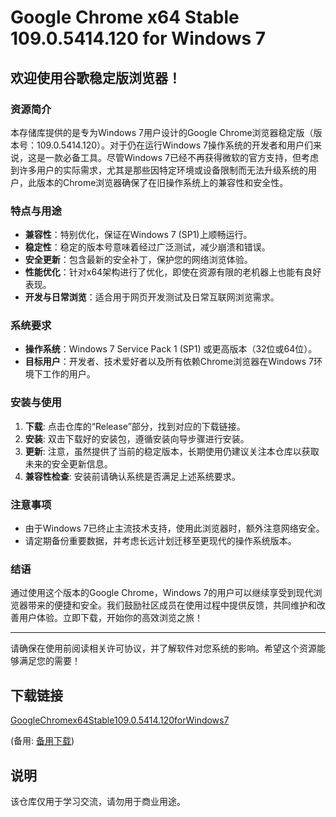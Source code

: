 # Google Chrome x64 Stable 109.0.5414.120 for Windows 7

## 欢迎使用谷歌稳定版浏览器！

### 资源简介

本存储库提供的是专为Windows 7用户设计的Google Chrome浏览器稳定版（版本号：109.0.5414.120）。对于仍在运行Windows 7操作系统的开发者和用户们来说，这是一款必备工具。尽管Windows 7已经不再获得微软的官方支持，但考虑到许多用户的实际需求，尤其是那些因特定环境或设备限制而无法升级系统的用户，此版本的Chrome浏览器确保了在旧操作系统上的兼容性和安全性。

### 特点与用途

- **兼容性**：特别优化，保证在Windows 7 (SP1)上顺畅运行。
- **稳定性**：稳定的版本号意味着经过广泛测试，减少崩溃和错误。
- **安全更新**：包含最新的安全补丁，保护您的网络浏览体验。
- **性能优化**：针对x64架构进行了优化，即使在资源有限的老机器上也能有良好表现。
- **开发与日常浏览**：适合用于网页开发测试及日常互联网浏览需求。

### 系统要求

- **操作系统**：Windows 7 Service Pack 1 (SP1) 或更高版本（32位或64位）。
- **目标用户**：开发者、技术爱好者以及所有依赖Chrome浏览器在Windows 7环境下工作的用户。

### 安装与使用

1. **下载**: 点击仓库的“Release”部分，找到对应的下载链接。
2. **安装**: 双击下载好的安装包，遵循安装向导步骤进行安装。
3. **更新**: 注意，虽然提供了当前的稳定版本，长期使用仍建议关注本仓库以获取未来的安全更新信息。
4. **兼容性检查**: 安装前请确认系统是否满足上述系统要求。

### 注意事项

- 由于Windows 7已终止主流技术支持，使用此浏览器时，额外注意网络安全。
- 请定期备份重要数据，并考虑长远计划迁移至更现代的操作系统版本。

### 结语

通过使用这个版本的Google Chrome，Windows 7的用户可以继续享受到现代浏览器带来的便捷和安全。我们鼓励社区成员在使用过程中提供反馈，共同维护和改善用户体验。立即下载，开始你的高效浏览之旅！

---

请确保在使用前阅读相关许可协议，并了解软件对您系统的影响。希望这个资源能够满足您的需要！

## 下载链接
[GoogleChromex64Stable109.0.5414.120forWindows7](https://pan.quark.cn/s/7ecd836c4aa1) 

(备用: [备用下载](https://pan.baidu.com/s/1WizPy8yGe5Si0kDUfEyuZw?pwd=1234))

## 说明

该仓库仅用于学习交流，请勿用于商业用途。

